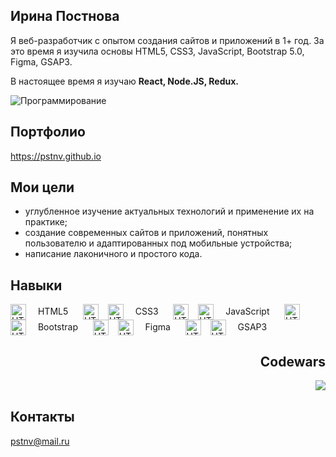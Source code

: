 <section>
  <h1> Ирина Постнова </h1>
  <p>Я веб-разработчик с опытом создания сайтов и приложений в 1+ год. За это время я изучила основы HTML5, CSS3, JavaScript, Bootstrap 5.0, Figma, GSAP3.</p>
  <p>В настоящее время я изучаю <strong> React, Node.JS, Redux. </strong></p>
  <img src="https://modnica.club/uploads/posts/2021-11/thumbs/1635977296_104-modnica-club-p-graficheskii-minimalizm-113.jpg" alt="Программирование">
</section>

<section>
  <div>
    <h2> Портфолио </h2>
    <a href="https://pstnv.github.io"> https://pstnv.github.io </a>
  </div>
  <div>
    <h2> Мои цели </h2>
    <ul>
      <li> углубленное изучение актуальных технологий и применение их на практике; </li>
      <li> создание современных сайтов и приложений, понятных пользователю и адаптированных под мобильные устройства;</li>
      <li> написание лаконичного и простого кода.</li>
    </ul>
  </div>
  <div>
    <h2> Навыки </h2>
    <span style="padding-top: 30px;" markdown="1"><img valign="middle" src="https://pstnv.github.io/icons/techs/icon_html.png" style="margin-right:15px;height:25px;" alt="HTML5"> HTML5 &nbsp;&nbsp;&nbsp;&nbsp;</span>
    <span style="padding-top: 30px;" markdown="1"><img valign="middle" src="https://pstnv.github.io/icons/techs/icon_html.png" style="margin-right:15px;height:25px;" alt="HTML5"><img valign="middle" src="https://pstnv.github.io/icons/techs/icon_css.png" style="margin-right:15px;height:25px;" alt="HTML5"> CSS3 &nbsp;&nbsp;&nbsp;&nbsp;</span>
    <span style="padding-top: 30px;" markdown="1"><img valign="middle" src="https://pstnv.github.io/icons/techs/icon_html.png" style="margin-right:15px;height:25px;" alt="HTML5"><img valign="middle" src="https://pstnv.github.io/icons/techs/icon_javascript.png" style="margin-right:15px;height:25px;" alt="HTML5"> JavaScript &nbsp;&nbsp;&nbsp;&nbsp;</span>
    <span style="padding-top: 30px;" markdown="1"><img valign="middle" src="https://pstnv.github.io/icons/techs/icon_html.png" style="margin-right:15px;height:25px;" alt="HTML5"><img valign="middle" src="https://pstnv.github.io/icons/techs/icon_bootstrap.png" style="margin-right:15px;height:25px;" alt="HTML5"> Bootstrap &nbsp;&nbsp;&nbsp;&nbsp;</span>
    <span style="padding-top: 30px;" markdown="1"><img valign="middle" src="https://pstnv.github.io/icons/techs/icon_html.png" style="margin-right:15px;height:25px;" alt="HTML5"><img valign="middle" src="https://pstnv.github.io/icons/techs/icon_figma.png" style="margin-right:15px;height:25px;" alt="HTML5"> Figma &nbsp;&nbsp;&nbsp;&nbsp;</span>
    <span style="padding-top: 30px;" markdown="1"><img valign="middle" src="https://pstnv.github.io/icons/techs/icon_html.png" style="margin-right:15px;height:25px;" alt="HTML5"><img valign="middle" src="https://pstnv.github.io/icons/techs/icon_gsap.png" style="margin-right:15px;height:25px;" alt="HTML5"> GSAP3 &nbsp;&nbsp;&nbsp;&nbsp;</span>
  </div>
  <div>
    <h2 align="right"> Codewars </h2>
    <a href="https://www.codewars.com/users/pstnv"> <img  align="right" src="https://www.codewars.com/users/pstnv/badges/large"></a>
  </div>
  <br>
  <div>
    <h2> Контакты </h2>
    <a href="mailto:pstnv@mail.ru"> pstnv@mail.ru </a>
  </div>
</section>
